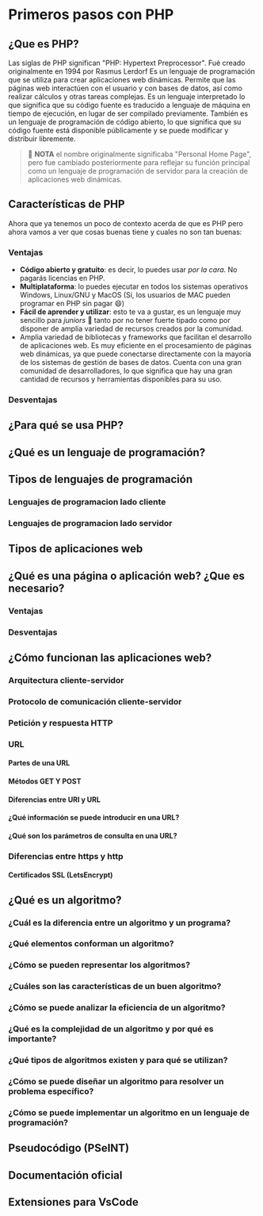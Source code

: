 # Primeros pasos con PHP

## ¿Que es PHP?

Las siglas de PHP significan "PHP: Hypertext Preprocessor". Fué creado originalmente en 1994 por Rasmus Lerdorf
Es un lenguaje de programación que se utiliza para crear aplicaciones web dinámicas. Permite que las páginas web interactúen con el usuario y con bases de datos, así como realizar cálculos y otras tareas complejas.
Es un lenguaje interpretado lo que significa que su código fuente es traducido a lenguaje de máquina en tiempo de ejecución, en lugar de ser compilado previamente. También es un lenguaje de programación de código abierto, lo que significa que su código fuente está disponible públicamente y se puede modificar y distribuir libremente.

>:pencil: **NOTA** el nombre originalmente significaba "Personal Home Page", pero fue cambiado posteriormente para reflejar su función principal como un lenguaje de programación de servidor para la creación de aplicaciones web dinámicas.

## Características de PHP

Ahora que ya tenemos un poco de contexto acerda de que es PHP pero ahora vamos a ver que cosas buenas tiene y cuales no son tan buenas:

### Ventajas

- **Código abierto y gratuito**: es decir, lo puedes usar *por la cara*. No pagarás licencias en PHP.
- **Multiplataforma**: lo puedes ejecutar en todos los sistemas operativos Windows, Linux/GNU y MacOS (Sí, los usuarios de MAC pueden programar en PHP sin pagar :smile:)
- **Fácil de aprender y utilizar**: esto te va a gustar, es un lenguaje muy sencillo para *juniors* :baby: tanto por no tener fuerte tipado como por disponer de amplia variedad de recursos creados por la comunidad.
- Amplia variedad de bibliotecas y frameworks que facilitan el desarrollo de aplicaciones web.
    Es muy eficiente en el procesamiento de páginas web dinámicas, ya que puede conectarse directamente con la mayoría de los sistemas de gestión de bases de datos.
    Cuenta con una gran comunidad de desarrolladores, lo que significa que hay una gran cantidad de recursos y herramientas disponibles para su uso.

### Desventajas

## ¿Para qué se usa PHP?

## ¿Qué es un lenguaje de programación?

## Tipos de lenguajes de programación
### Lenguajes de programacion lado cliente
### Lenguajes de programacion lado servidor
## Tipos de aplicaciones web
## ¿Qué es una página o aplicación web? ¿Que es necesario?
### Ventajas
### Desventajas
## ¿Cómo funcionan las aplicaciones web?
### Arquitectura cliente-servidor
### Protocolo de comunicación cliente-servidor
### Petición y respuesta HTTP
### URL
#### Partes de una URL
#### Métodos GET Y POST
#### Diferencias entre URI y URL
#### ¿Qué información se puede introducir en una URL?
#### ¿Qué son los parámetros de consulta en una URL?
### Diferencias entre https y http
#### Certificados SSL (LetsEncrypt)
## ¿Qué es un algoritmo?
### ¿Cuál es la diferencia entre un algoritmo y un programa?
### ¿Qué elementos conforman un algoritmo?
### ¿Cómo se pueden representar los algoritmos?
### ¿Cuáles son las características de un buen algoritmo?
### ¿Cómo se puede analizar la eficiencia de un algoritmo?
### ¿Qué es la complejidad de un algoritmo y por qué es importante?
### ¿Qué tipos de algoritmos existen y para qué se utilizan?
### ¿Cómo se puede diseñar un algoritmo para resolver un problema específico?
### ¿Cómo se puede implementar un algoritmo en un lenguaje de programación?
## Pseudocódigo (PSeINT)
## Documentación oficial
## Extensiones para VsCode